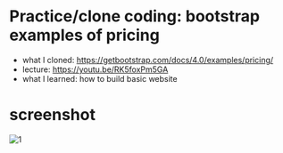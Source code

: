 # Practice/clone coding: bootstrap examples of pricing 
- what I cloned: https://getbootstrap.com/docs/4.0/examples/pricing/
- lecture: https://youtu.be/RK5foxPm5GA 
- what I learned: how to build basic website 

# screenshot
![1](https://user-images.githubusercontent.com/61341571/95642234-326fb380-0ae2-11eb-8674-e42ed7192cf6.jpg)


